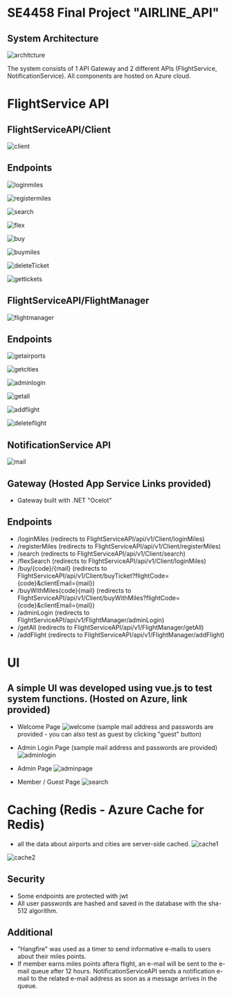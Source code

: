 # SE4458 Final Project "AIRLINE_API"
## System Architecture
![architcture](https://github.com/gunesgultekin/AIRLINE_API/assets/126399958/cd2d7b95-d0b2-48f8-81bf-da8f7d8fb1af)

The system consists of 1 API Gateway and 2 different APIs (FlightService, NotificationService). All components are hosted on Azure cloud.
 
# FlightService API

## FlightServiceAPI/Client
![client](https://github.com/gunesgultekin/AIRLINE_API/assets/126399958/08450c33-9e2b-4e2a-bc68-bed10a69adf3)
## Endpoints

![loginmiles](https://github.com/gunesgultekin/AIRLINE_API/assets/126399958/601a140e-5771-452a-b543-e21553fbc97c)

![registermiles](https://github.com/gunesgultekin/AIRLINE_API/assets/126399958/e0f5ff3e-345a-4afc-b6a7-24fdb47eaf06)

![search](https://github.com/gunesgultekin/AIRLINE_API/assets/126399958/25b48f0a-75f9-4777-a4f0-25d04995e7e0)

![flex](https://github.com/gunesgultekin/AIRLINE_API/assets/126399958/faddc65d-ec5b-438c-93bb-d236d0ba7c42)

![buy](https://github.com/gunesgultekin/AIRLINE_API/assets/126399958/577d444d-6bd3-450e-8d3d-1f420aaae6f3)

![buymiles](https://github.com/gunesgultekin/AIRLINE_API/assets/126399958/15dc76fe-2ed6-47af-b5c7-4dc19050fadb)

![deleteTicket](https://github.com/gunesgultekin/AIRLINE_API/assets/126399958/2cdae835-dd3a-4792-af8c-f7e587e6bc80)

![gettickets](https://github.com/gunesgultekin/AIRLINE_API/assets/126399958/5276b82c-305e-4ce0-a1cb-d84f57b79f78)

## FlightServiceAPI/FlightManager

![flightmanager](https://github.com/gunesgultekin/AIRLINE_API/assets/126399958/6e6f3ddf-4d49-420b-b2a7-1b4ddd27bc39)
## Endpoints
![getairports](https://github.com/gunesgultekin/AIRLINE_API/assets/126399958/3d867dbf-44c6-4f83-ba35-c8c3b9579613)

![getcities](https://github.com/gunesgultekin/AIRLINE_API/assets/126399958/6559307c-2551-4bcf-bb4c-9d304301ee22)

![adminlogin](https://github.com/gunesgultekin/AIRLINE_API/assets/126399958/56c3989b-7d93-48df-bc9a-b3dadfcb7648)

![getall](https://github.com/gunesgultekin/AIRLINE_API/assets/126399958/eac3db13-aa11-4957-a8ae-543a6f3332f8)

![addflight](https://github.com/gunesgultekin/AIRLINE_API/assets/126399958/8a1b175f-30eb-4e0e-bf7c-8deecbdb7a5c)

![deleteflight](https://github.com/gunesgultekin/AIRLINE_API/assets/126399958/54da3957-a6a6-46b2-a63b-fb19d4cee050)


## NotificationService API

![mail](https://github.com/gunesgultekin/AIRLINE_API/assets/126399958/a67e05c6-7356-45f2-a0bb-55fa38ba3f81)

## Gateway (Hosted App Service Links provided)
* Gateway built with .NET "Ocelot"
## Endpoints
* /loginMiles (redirects to FlightServiceAPI/api/v1/Client/loginMiles)
* /registerMiles (redirects to FlightServiceAPI/api/v1/Client/registerMiles)
* /search (redirects to FlightServiceAPI/api/v1/Client/search)
* /flexSearch (redirects to FlightServiceAPI/api/v1/Client/loginMiles)
* /buy/{code}/{mail} (redirects to FlightServiceAPI/api/v1/Client/buyTicket?flightCode={code}&clientEmail={mail})
* /buyWithMiles{code}{mail} (redirects to FlightServiceAPI/api/v1/Client/buyWithMiles?flightCode={code}&clientEmail={mail})
* /adminLogin (redirects to FlightServiceAPI/api/v1/FlightManager/adminLogin)
* /getAll (redirects to FlightServiceAPI/api/v1/FlightManager/getAll)
* /addFlight (redirects to FlightServiceAPI/api/v1/FlightManager/addFlight)

# UI
## A simple UI was developed using vue.js to test system functions. (Hosted on Azure, link provided)

* Welcome Page
![welcome](https://github.com/gunesgultekin/AIRLINE_API/assets/126399958/95768eb3-f615-4573-b8d4-16ff0268ee5a)
(sample mail address and passwords are provided - you can also test as guest by clicking "guest" button)

* Admin Login Page (sample mail address and passwords are provided)
![adminlogin](https://github.com/gunesgultekin/AIRLINE_API/assets/126399958/7cb544e4-747a-4088-b7a1-41cfeb60b917)

* Admin Page
![adminpage](https://github.com/gunesgultekin/AIRLINE_API/assets/126399958/007b7c04-6759-41a6-b459-bb5f08b33087)


* Member / Guest Page
![search](https://github.com/gunesgultekin/AIRLINE_API/assets/126399958/4ca06635-edad-4d68-8396-683ffdb6c632)

# Caching (Redis - Azure Cache for Redis)
* all the data about airports and cities are server-side cached.
![cache1](https://github.com/gunesgultekin/AIRLINE_API/assets/126399958/75d52a9f-2378-4284-9b7f-7db25588cd38)

![cache2](https://github.com/gunesgultekin/AIRLINE_API/assets/126399958/9c0bcf3b-2187-4301-a6ab-818d8081d71f)

## Security
* Some endpoints are protected with jwt
* All user passwords are hashed and saved in the database with the sha-512 algorithm.

## Additional
* "Hangfire" was used as a timer to send informative e-mails to users about their miles points.
* If member earns miles points aftera flight, an e-mail will be sent to the e-mail queue after 12 hours.
NotificationServiceAPI sends a notification e-mail to the related e-mail address as soon as a message arrives in the queue.

